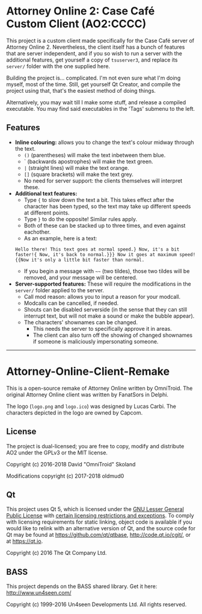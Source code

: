 # Attorney Online 2: Case Café Custom Client (AO2:CCCC)

This project is a custom client made specifically for the Case Café server of Attorney Online 2. Nevertheless, the client itself has a bunch of features that are server independent, and if you so wish to run a server with the additional features, get yourself a copy of `tsuserver3`, and replace its `server/` folder with the one supplied here.

Building the project is... complicated. I'm not even sure what I'm doing myself, most of the time. Still, get yourself Qt Creator, and compile the project using that, that's the easiest method of doing things.

Alternatively, you may wait till I make some stuff, and release a compiled executable. You may find said executables in the 'Tags' submenu to the left.

## Features

- **Inline colouring:** allows you to change the text's colour midway through the text.
  - `()` (parentheses) will make the text inbetween them blue.
  - \` (backwards apostrophes) will make the text green.
  - `|` (straight lines) will make the text orange.
  - `[]` (square brackets) will make the text grey.
  - No need for server support: the clients themselves will interpret these.
- **Additional text features:**
  - Type `{` to slow down the text a bit. This takes effect after the character has been typed, so the text may take up different speeds at different points.
  - Type `}` to do the opposite! Similar rules apply.
  - Both of these can be stacked up to three times, and even against eachother.
  - As an example, here is a text:
  ```
  Hello there! This text goes at normal speed.} Now, it's a bit faster!{ Now, it's back to normal.}}} Now it goes at maximum speed! {{Now it's only a little bit faster than normal.
  ```
  - If you begin a message with `~~` (two tildes), those two tildes will be removed, and your message will be centered.
- **Server-supported features:** These will require the modifications in the `server/` folder applied to the server.
  - Call mod reason: allows you to input a reason for your modcall.
  - Modcalls can be cancelled, if needed.
  - Shouts can be disabled serverside (in the sense that they can still interrupt text, but will not make a sound or make the bubble appear).
  - The characters' shownames can be changed.
    - This needs the server to specifically approve it in areas.
    - The client can also turn off the showing of changed shownames if someone is maliciously impersonating someone.

---

# Attorney-Online-Client-Remake
This is a open-source remake of Attorney Online written by OmniTroid. The original Attorney Online client was written by FanatSors in Delphi.

The logo (`logo.png` and `logo.ico`) was designed by Lucas Carbi. The characters depicted in the logo are owned by Capcom.

## License

The project is dual-licensed; you are free to copy, modify and distribute AO2 under the GPLv3 or the MIT license.

Copyright (c) 2016-2018 David "OmniTroid" Skoland

Modifications copyright (c) 2017-2018 oldmud0

## Qt
This project uses Qt 5, which is licensed under the [GNU Lesser General Public License](https://www.gnu.org/licenses/lgpl-3.0.txt) with [certain licensing restrictions and exceptions](https://www.qt.io/qt-licensing-terms/). To comply with licensing requirements for static linking, object code is available if you would like to relink with an alternative version of Qt, and the source code for Qt may be found at https://github.com/qt/qtbase, http://code.qt.io/cgit/, or at https://qt.io.

Copyright (c) 2016 The Qt Company Ltd.

## BASS

This project depends on the BASS shared library. Get it here: http://www.un4seen.com/

Copyright (c) 1999-2016 Un4seen Developments Ltd. All rights reserved.

